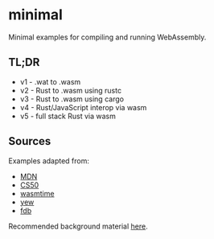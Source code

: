 # minimal

Minimal examples for compiling and running WebAssembly.

## TL;DR

- v1 - .wat to .wasm
- v2 - Rust to .wasm using rustc
- v3 - Rust to .wasm using cargo
- v4 - Rust/JavaScript interop via wasm
- v5 - full stack Rust via wasm

## Sources

Examples adapted from:

- [MDN](https://developer.mozilla.org/en-US/docs/WebAssembly/Rust_to_wasm)
- [CS50](https://cs50.harvard.edu/web)
- [wasmtime](https://github.com/bytecodealliance/wasmtime)
- [yew](https://github.com/yewstack/yew)
- [fdb](https://github.com/fdb/webassembly-with-rust)

Recommended background material [here](https://payments.posthaven.com/rc-w4d4-the-only-intro-youll-need).
